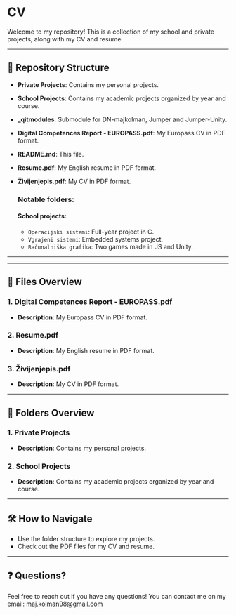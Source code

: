 # CV

Welcome to my repository! This is a collection of my school and private projects, along with my CV and resume.

---

## 📂 Repository Structure

- **Private Projects**: Contains my personal projects.
- **School Projects**: Contains my academic projects organized by year and course.
- **_qitmodules**: Submodule for DN-majkolman, Jumper and Jumper-Unity.
- **Digital Competences Report - EUROPASS.pdf**: My Europass CV in PDF format.
- **README.md**: This file.
- **Resume.pdf**: My English resume in PDF format.
- **Živijenjepis.pdf**: My CV in PDF format.

  ### Notable folders:
    #### School projects:  
    - `Operacijski sistemi`: Full-year project in C.
    - `Vgrajeni sistemi`: Embedded systems project.
    - `Računalniška grafika`: Two games made in JS and Unity.
---

---

## 📄 Files Overview

### **1. Digital Competences Report - EUROPASS.pdf**
- **Description**: My Europass CV in PDF format.

### **2. Resume.pdf**
- **Description**: My English resume in PDF format.

### **3. Živijenjepis.pdf**
- **Description**: My CV in PDF format.

---

## 📁 Folders Overview

### **1. Private Projects**
- **Description**: Contains my personal projects.

### **2. School Projects**
- **Description**: Contains my academic projects organized by year and course.

---

## 🛠️ How to Navigate
- Use the folder structure to explore my projects.
- Check out the PDF files for my CV and resume.

---

## ❓ Questions?
Feel free to reach out if you have any questions!
You can contact me on my email: maj.kolman98@gmail.com
